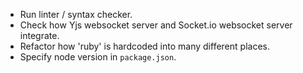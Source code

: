 - Run linter / syntax checker.
- Check how Yjs websocket server and Socket.io websocket server integrate.
- Refactor how 'ruby' is hardcoded into many different places.
- Specify node version in `package.json`.
